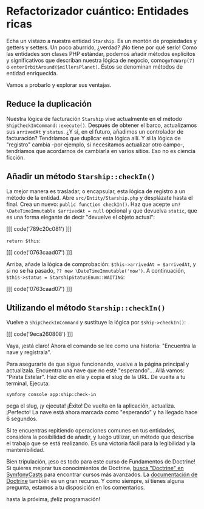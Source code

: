 # Refactorizador cuántico: Entidades ricas

Echa un vistazo a nuestra entidad `Starship`. Es un montón de propiedades y getters y setters. Un poco aburrido, ¿verdad? ¡No tiene por qué serlo! Como las entidades son clases PHP estándar, podemos añadir métodos explícitos y significativos que describan nuestra lógica de negocio, como`goToWarp(7)` o `enterOrbitAround($millersPlanet)`. Éstos se denominan métodos de entidad enriquecida. 

Vamos a probarlo y explorar sus ventajas.

## Reduce la duplicación

Nuestra lógica de facturación `Starship` vive actualmente en el método `ShipCheckInCommand::execute()`. Después de obtener el barco, actualizamos sus `arrivedAt` y `status`. ¿Y si, en el futuro, añadimos un controlador de facturación? Tendríamos que duplicar esta lógica allí. Y si la lógica de "registro" cambia -por ejemplo, si necesitamos actualizar otro campo-, tendríamos que acordarnos de cambiarla en varios sitios. Eso no es ciencia ficción.

## Añadir un método `Starship::checkIn()` 

La mejor manera es trasladar, o encapsular, esta lógica de registro a un método de la entidad. Abre `src/Entity/Starship.php` y desplázate hasta el final. Crea un nuevo: `public function checkIn()`. Haz que acepte un`?\DateTimeImmutable $arrivedAt = null` opcional y que devuelva `static`, que es una forma elegante de decir "devuelve el objeto actual":

[[[ code('789c20c081') ]]]

`return $this`:

[[[ code('0763caad07') ]]]

Arriba, añade la lógica de comprobación: `$this->arrivedAt = $arrivedAt`, y si no se ha pasado, `?? new \DateTimeImmutable('now')`. A continuación, `$this->status = StarshipStatusEnum::WAITING`:

[[[ code('0763caad07') ]]]

## Utilizando el método `Starship::checkIn()` 

Vuelve a `ShipCheckInCommand` y sustituye la lógica por `$ship->checkIn()`:

[[[ code('9eca260808') ]]]

Vaya, ¡está claro! Ahora el comando se lee como una historia: "Encuentra la nave y regístrala".

Para asegurarte de que sigue funcionando, vuelve a la página principal y actualízala. Encuentra una nave que no esté "esperando"... Allá vamos: "Pirata Estelar". Haz clic en ella y copia el slug de la URL. De vuelta a tu terminal, Ejecuta:

```terminal
symfony console app:ship:check-in
```

pega el slug, ¡y ejecuta! ¡Éxito! De vuelta en la aplicación, actualiza. ¡Perfecto! La nave está ahora marcada como "esperando" y ha llegado hace 6 segundos.

Si te encuentras repitiendo operaciones comunes en tus entidades, considera la posibilidad de añadir, y luego utilizar, un método que describa el trabajo que se está realizando. Es una victoria fácil para la legibilidad y la mantenibilidad.

Bien tripulación, ¡eso es todo para este curso de Fundamentos de Doctrine! Si quieres mejorar tus conocimientos de Doctrine, [busca "Doctrine" en SymfonyCasts](https://symfonycasts.com/search?q=doctrine) para encontrar cursos más avanzados. La [documentación de Doctrine](https://www.doctrine-project.org/projects/doctrine-orm/en/3.3/index.html) también es un gran recurso. Y como siempre, si tienes alguna pregunta, estamos a tu disposición en los comentarios.

hasta la próxima, ¡feliz programación!

